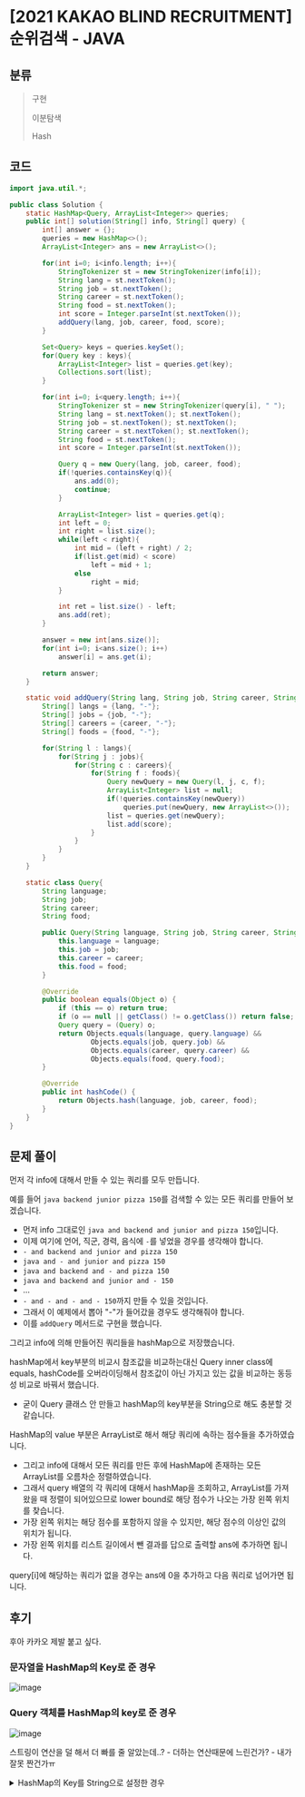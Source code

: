 # [2021 KAKAO BLIND RECRUITMENT] 순위검색 - JAVA

## 분류
> 구현
>
> 이분탐색
>
> Hash

## 코드
```java
import java.util.*;

public class Solution {
    static HashMap<Query, ArrayList<Integer>> queries;
    public int[] solution(String[] info, String[] query) {
        int[] answer = {};
        queries = new HashMap<>();
        ArrayList<Integer> ans = new ArrayList<>();

        for(int i=0; i<info.length; i++){
            StringTokenizer st = new StringTokenizer(info[i]);
            String lang = st.nextToken();
            String job = st.nextToken();
            String career = st.nextToken();
            String food = st.nextToken();
            int score = Integer.parseInt(st.nextToken());
            addQuery(lang, job, career, food, score);
        }

        Set<Query> keys = queries.keySet();
        for(Query key : keys){
            ArrayList<Integer> list = queries.get(key);
            Collections.sort(list);
        }

        for(int i=0; i<query.length; i++){
            StringTokenizer st = new StringTokenizer(query[i], " ");
            String lang = st.nextToken(); st.nextToken();
            String job = st.nextToken(); st.nextToken();
            String career = st.nextToken(); st.nextToken();
            String food = st.nextToken();
            int score = Integer.parseInt(st.nextToken());

            Query q = new Query(lang, job, career, food);
            if(!queries.containsKey(q)){
                ans.add(0);
                continue;
            }

            ArrayList<Integer> list = queries.get(q);
            int left = 0;
            int right = list.size();
            while(left < right){
                int mid = (left + right) / 2;
                if(list.get(mid) < score)
                    left = mid + 1;
                else
                    right = mid;
            }

            int ret = list.size() - left;
            ans.add(ret);
        }

        answer = new int[ans.size()];
        for(int i=0; i<ans.size(); i++)
            answer[i] = ans.get(i);

        return answer;
    }

    static void addQuery(String lang, String job, String career, String food, int score){
        String[] langs = {lang, "-"};
        String[] jobs = {job, "-"};
        String[] careers = {career, "-"};
        String[] foods = {food, "-"};

        for(String l : langs){
            for(String j : jobs){
                for(String c : careers){
                    for(String f : foods){
                        Query newQuery = new Query(l, j, c, f);
                        ArrayList<Integer> list = null;
                        if(!queries.containsKey(newQuery))
                            queries.put(newQuery, new ArrayList<>());
                        list = queries.get(newQuery);
                        list.add(score);
                    }
                }
            }
        }
    }

    static class Query{
        String language;
        String job;
        String career;
        String food;

        public Query(String language, String job, String career, String food) {
            this.language = language;
            this.job = job;
            this.career = career;
            this.food = food;
        }

        @Override
        public boolean equals(Object o) {
            if (this == o) return true;
            if (o == null || getClass() != o.getClass()) return false;
            Query query = (Query) o;
            return Objects.equals(language, query.language) &&
                    Objects.equals(job, query.job) &&
                    Objects.equals(career, query.career) &&
                    Objects.equals(food, query.food);
        }

        @Override
        public int hashCode() {
            return Objects.hash(language, job, career, food);
        }
    }
}
```

## 문제 풀이
먼저 각 info에 대해서 만들 수 있는 쿼리를 모두 만듭니다.

예를 들어 `java backend junior pizza 150`를 검색할 수 있는 모든 쿼리를 만들어 보겠습니다.
   - 먼저 info 그대로인 `java and backend and junior and pizza 150`입니다.
   - 이제 여기에 언어, 직군, 경력, 음식에 `-`를 넣었을 경우를 생각해야 합니다.
   - `- and backend and junior and pizza 150`
   - `java and - and junior and pizza 150`
   - `java and backend and - and pizza 150`
   - `java and backend and junior and - 150`
   - ...
   - `- and - and - and - 150`까지 만들 수 있을 것입니다.
   - 그래서 이 예제에서 뽑아 "-"가 들어갔을 경우도 생각해줘야 합니다.
   - 이를 `addQuery` 메서드로 구현을 했습니다.

그리고 info에 의해 만들어진 쿼리들을 hashMap으로 저장했습니다.

hashMap에서 key부분의 비교시 참조값을 비교하는대신 Query inner class에 equals, hashCode를 오버라이딩해서 참조값이 아닌 가지고 있는 값을 비교하는 동등성 비교로 바꿔서 했습니다.
   - 굳이 Query 클래스 안 만들고 hashMap의 key부분을 String으로 해도 충분할 것 같습니다.

HashMap의 value 부분은 ArrayList로 해서 해당 쿼리에 속하는 점수들을 추가하였습니다.
   - 그리고 info에 대해서 모든 쿼리를 만든 후에 HashMap에 존재하는 모든 ArrayList를 오름차순 정렬하였습니다.
   - 그래서 query 배열의 각 쿼리에 대해서 hashMap을 조회하고, ArrayList를 가져왔을 때 정렬이 되어있으므로 lower bound로 해당 점수가 나오는 가장 왼쪽 위치를 찾습니다.
   - 가장 왼쪽 위치는 해당 점수를 포함하지 않을 수 있지만, 해당 점수의 이상인 값의 위치가 됩니다.
   - 가장 왼쪽 위치를 리스트 길이에서 뺀 결과를 답으로 출력할 ans에 추가하면 됩니다.

query[i]에 해당하는 쿼리가 없을 경우는 ans에 0을 추가하고 다음 쿼리로 넘어가면 됩니다.

## 후기
후아 카카오 제발 붙고 싶다.

### 문자열을 HashMap의 Key로 준 경우
![image](https://user-images.githubusercontent.com/43994964/106551822-666f5880-6559-11eb-9ba6-c147fe26a5e4.png)

### Query 객체를 HashMap의 key로 준 경우
![image](https://user-images.githubusercontent.com/43994964/106551851-7a1abf00-6559-11eb-8955-c6c50bb07501.png)

스트링이 연산을 덜 해서 더 빠를 줄 알았는데..?
    - 더하는 연산때문에 느린건가?
    - 내가 잘못 짠건가ㅠ

<details>
<summary> HashMap의 Key를 String으로 설정한 경우 </summary>
<div markdown="1">

```java
import java.util.*;

public class Solution {
    static HashMap<String, ArrayList<Integer>> queries;
    public int[] solution(String[] info, String[] query) {
        int[] answer = {};
        queries = new HashMap<>();
        ArrayList<Integer> ans = new ArrayList<>();

        for(int i=0; i<info.length; i++){
            StringTokenizer st = new StringTokenizer(info[i]);
            String lang = st.nextToken();
            String job = st.nextToken();
            String career = st.nextToken();
            String food = st.nextToken();
            int score = Integer.parseInt(st.nextToken());
            addQuery(lang, job, career, food, score);
        }

        Set<String> keys = queries.keySet();
        for(String key : keys){
            ArrayList<Integer> list = queries.get(key);
            Collections.sort(list);
        }

        for(int i=0; i<query.length; i++){
            StringTokenizer st = new StringTokenizer(query[i], " ");
            int queryEnd = query[i].lastIndexOf(" ");

            String curQuery = query[i].substring(0, queryEnd);
            int score = Integer.parseInt(query[i].substring(queryEnd+1));

            if(!queries.containsKey(curQuery)){
                ans.add(0);
                continue;
            }

            ArrayList<Integer> list = queries.get(curQuery);
            int left = 0;
            int right = list.size();
            while(left < right){
                int mid = (left + right) / 2;
                if(list.get(mid) < score)
                    left = mid + 1;
                else
                    right = mid;
            }

            int ret = list.size() - left;
            ans.add(ret);
        }

        answer = new int[ans.size()];
        for(int i=0; i<ans.size(); i++)
            answer[i] = ans.get(i);

        return answer;
    }

    static void addQuery(String lang, String job, String career, String food, int score){
        String[] langs = {lang, "-"};
        String[] jobs = {job, "-"};
        String[] careers = {career, "-"};
        String[] foods = {food, "-"};

        for(String l : langs){
            for(String j : jobs){
                for(String c : careers){
                    for(String f : foods){
                        ArrayList<Integer> list = null;
                        String query = l + " and " + j + " and " + c + " and " + f;
                        if(!queries.containsKey(query))
                            queries.put(query, new ArrayList<>());
                        list = queries.get(query);
                        list.add(score);
                    }
                }
            }
        }
    }

    public static void main(String[] args) {
        Solution s = new Solution();
        int[] ans = s.solution(new String[]{"java backend junior pizza 150", "python frontend senior chicken 210", "python frontend senior chicken 150", "cpp backend senior pizza 260", "java backend junior chicken 80", "python backend senior chicken 50"},
                new String[]{"java and backend and junior and pizza 100", "python and frontend and senior and chicken 200", "cpp and - and senior and pizza 250", "- and backend and senior and - 150", "- and - and - and chicken 100", "- and - and - and - 150"});
        for (int num : ans)
            System.out.print(num + " ");
    }
}
```
</div>
</details>